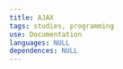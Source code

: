 ```yaml
---
title: AJAX
tags: studies, programming
use: Documentation
languages: NULL
dependences: NULL
---
```

